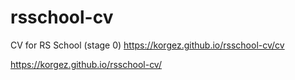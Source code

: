 # rsschool-cv
CV for RS School (stage 0)
https://korgez.github.io/rsschool-cv/cv

https://korgez.github.io/rsschool-cv/
